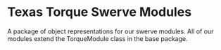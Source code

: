 # Texas Torque Swerve Modules

A package of object representations for our swerve modules.
All of our modules extend the TorqueModule class in the base package.
